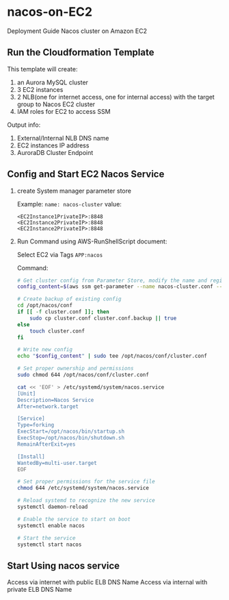 # nacos-on-EC2

Deployment Guide Nacos cluster on Amazon EC2

## Run the Cloudformation Template

This template will create:

1. an Aurora MySQL cluster
2. 3 EC2 instances
3. 2 NLB(one for internet access, one for internal access) with the target group to Nacos EC2 cluster
4. IAM roles for EC2 to access SSM

Output info:

1. External/Internal NLB DNS name
2. EC2 instances IP address
3. AuroraDB Cluster Endpoint

## Config and Start EC2 Nacos Service

1. create System manager parameter store
    
    Example:
    `name: nacos-cluster`
    value:
    
    ```#ip: port
    <EC2Instance1PrivateIP>:8848
    <EC2Instance2PrivateIP>:8848
    <EC2Instance2PrivateIP>:8848
    ```
    
2. Run Command using AWS-RunShellScript document:
   
   Select EC2 via Tags
    `APP:nacos`
   
   Command:
   
    ```bash
    # Get cluster config from Parameter Store, modify the name and region according to your deployment
    config_content=$(aws ssm get-parameter --name nacos-cluster.conf --query Parameter.Value --output text --region cn-north-1)
    
    # Create backup of existing config
    cd /opt/nacos/conf
    if [[ -f cluster.conf ]]; then
        sudo cp cluster.conf cluster.conf.backup || true
    else
        touch cluster.conf
    fi
    
    # Write new config
    echo "$config_content" | sudo tee /opt/nacos/conf/cluster.conf
    
    # Set proper ownership and permissions
    sudo chmod 644 /opt/nacos/conf/cluster.conf
    
    cat << 'EOF' > /etc/systemd/system/nacos.service
    [Unit]
    Description=Nacos Service
    After=network.target
    
    [Service]
    Type=forking
    ExecStart=/opt/nacos/bin/startup.sh
    ExecStop=/opt/nacos/bin/shutdown.sh
    RemainAfterExit=yes
    
    [Install]
    WantedBy=multi-user.target
    EOF
    
    # Set proper permissions for the service file
    chmod 644 /etc/systemd/system/nacos.service
    
    # Reload systemd to recognize the new service
    systemctl daemon-reload
    
    # Enable the service to start on boot
    systemctl enable nacos
    
    # Start the service
    systemctl start nacos
    ```
    

## Start Using nacos service

Access via internet with public ELB DNS Name
Access via internal with private ELB DNS Name
